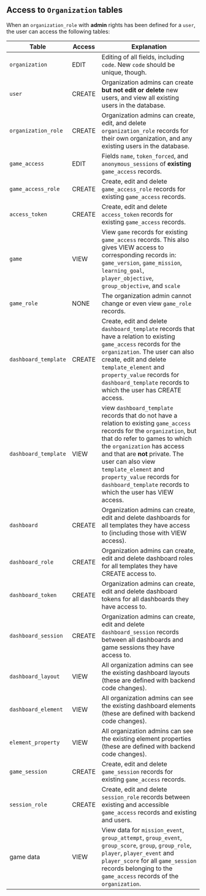 ## Access to `Organization` tables

When an `organization_role` with **admin** rights has been defined for a `user`, the user can access the following tables:

| Table | Access | Explanation |
| ----- | ------ | ----------- |
| `organization` | EDIT | Editing of all fields, including `code`. New `code` should be unique, though. |
| `user` | CREATE | Organization admins can create **but not edit or delete** new users, and view all existing users in the database. |
| `organization_role` | CREATE | Organization admins can create, edit, and delete `organization_role` records for their own organization, and any existing users in the database. |
| `game_access`  | EDIT | Fields `name`, `token_forced`, and `anonymous_sessions` of **existing** `game_access` records. |
| `game_access_role` | CREATE | Create, edit and delete `game_access_role` records for existing `game_access` records. |
| `access_token` | CREATE | Create, edit and delete `access_token` records for existing `game_access` records. |
| `game` | VIEW | View `game` records for existing `game_access` records. This also gives VIEW access to corresponding records in: `game_version`, `game_mission`, `learning_goal`, `player_objective`, `group_objective`, and `scale` |
| `game_role` | NONE | The organization admin cannot change or even view `game_role` records. |
| `dashboard_template` | CREATE | Create, edit and delete `dashboard_template` records that have a relation to existing `game_access` records for the `organization`. The user can also create, edit and delete `template_element` and `property_value` records for `dashboard_template` records to which the user has CREATE access. |
| `dashboard_template` | VIEW | view `dashboard_template` records that do not have a relation to existing `game_access` records for the `organization`, but that do refer to games to which the `organization` has access and that are **not** private. The user can also view `template_element` and `property_value` records for `dashboard_template` records to which the user has VIEW access. |
| `dashboard` | CREATE | Organization admins can create, edit and delete dashboards for all templates they have access to (including those with VIEW access). |
| `dashboard_role` | CREATE | Organization admins can create, edit and delete dashboard roles for all templates they have CREATE access to. |
| `dashboard_token` | CREATE | Organization admins can create, edit and delete dashboard tokens for all dashboards they have access to. |
| `dashboard_session` | CREATE | Organization admins can create, edit and delete `dashboard_session` records between all dashboards and game sessions they have access to. |
| `dashboard_layout` | VIEW | All organization admins can see the existing dashboard layouts (these are defined with backend code changes). |
| `dashboard_element` | VIEW | All organization admins can see the existing dashboard elements (these are defined with backend code changes). |
| `element_property` | VIEW | All organization admins can see the existing element properties (these are defined with backend code changes). |
| `game_session` | CREATE | Create, edit and delete `game_session` records for existing `game_access` records. |
| `session_role` | CREATE | Create, edit and delete `session_role` records between existing and accessible `game_access` records and existing and users. |
| game data | VIEW | View data for `mission_event`, `group_attempt`, `group_event`, `group_score`, `group`, `group_role`, `player`, `player_event` and `player_score` for all `game_session` records belonging to the `game_access` records of the `organization`. |

